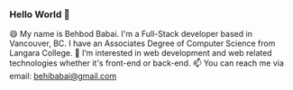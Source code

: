 <!--
**behi22/behi22** is a ✨ _special_ ✨ repository because its `README.md` (this file) appears on your GitHub profile.

Here are some ideas to get you started:

- 🔭 I’m currently working on ...
- 🌱 I’m currently learning ...
- 👯 I’m looking to collaborate on ...
- 🤔 I’m looking for help with ...
- 💬 Ask me about ...
- 📫 How to reach me: ...
- 😄 Pronouns: ...
- ⚡ Fun fact: ...
-->

### Hello World 👋

😄 My name is Behbod Babai. I'm a Full-Stack developer based in Vancouver, BC. I have an Associates Degree of Computer Science from Langara College.
👀 I’m interested in web development and web related technologies whether it's front-end or back-end.
📫 You can reach me via email: behibabai@gmail.com
